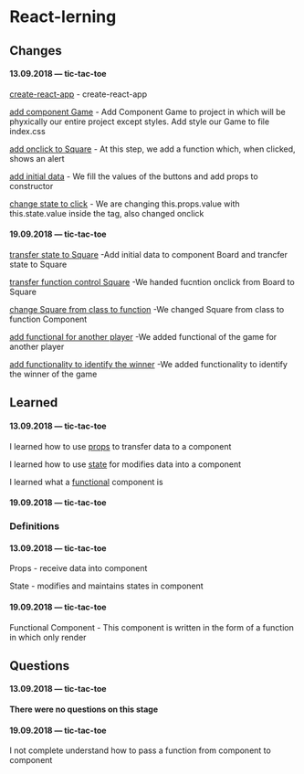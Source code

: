 # React-lerning

## Changes

#### 13.09.2018 — tic-tac-toe
[create-react-app](https://github.com/Mikele11/React-lerning/commit/93ec21bbc7fc770a338d67c22d1c36802893e12a) - create-react-app

[add component Game](https://github.com/Mikele11/React-lerning/commit/4c4e7711328c59e8924fe4b14f58008f38048f48) -  Add Component Game to project in which will be phyxically our entire project except styles. Add style our Game to file index.css

[add onclick to Square](https://github.com/Mikele11/React-lerning/commit/619422ac598e09e7796587708d4ae393ba348d07) - At this step, we add a function which, when clicked, shows an alert

[add initial data](https://github.com/Mikele11/React-lerning/commit/bf11d168d166e87f86aeed8203669ad89c98af14) - We fill the values of the buttons and add props to constructor

[change state to click](https://github.com/Mikele11/React-lerning/commit/e15cf9ed779a51f3ca6642f5830298fc7b2b03ec) - We are changing this.props.value with this.state.value inside the tag, also changed onclick

#### 19.09.2018 — tic-tac-toe
[transfer state to Square](https://github.com/Mikele11/React-lerning/commit/e0fe4dd6d53b6c551a4f845543e5dd6d4bb7488f) -Add initial data to component Board and trancfer state to Square

[transfer function control Square](https://github.com/Mikele11/React-lerning/commit/7ac990d48cdf6cf8aab004d0636542ea636461ac) -We handed fucntion onclick from Board to Square

[change Square from class to function](https://github.com/Mikele11/React-lerning/commit/260d8bbb1d7639370cd8b95d70383c75f833f1b7) -We changed Square from class to function Component

[add functional for another player](https://github.com/Mikele11/React-lerning/commit/8f41712c4e0ea161d3e65a216dffee597e7fd179) -We added functional of the game for another player

[add functionality to identify the winner](https://github.com/Mikele11/React-lerning/commits/tic-tac-toe-19-09-2018) -We added functionality to identify the winner of the game

## Learned

#### 13.09.2018 — tic-tac-toe
I learned how to use [props](#props) to transfer data to a component

I learned how to use [state](#state) for modifies data into a component

I learned what a [functional](#functional) component is

#### 19.09.2018 — tic-tac-toe

### Definitions

#### 13.09.2018 — tic-tac-toe

<a name="props"></a>Props - receive data into component

<a name="state"></a>State - modifies and maintains states in component

#### 19.09.2018 — tic-tac-toe

<a name="functional"></a>Functional Component - This component is written in the form of a function in which only render

## Questions

#### 13.09.2018 — tic-tac-toe

**There were no questions on this stage**

#### 19.09.2018 — tic-tac-toe

I not complete understand how to pass a function from component to component
